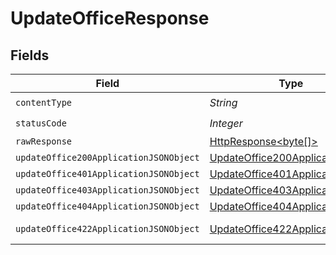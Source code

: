 # UpdateOfficeResponse


## Fields

| Field                                                                                                                    | Type                                                                                                                     | Required                                                                                                                 | Description                                                                                                              |
| ------------------------------------------------------------------------------------------------------------------------ | ------------------------------------------------------------------------------------------------------------------------ | ------------------------------------------------------------------------------------------------------------------------ | ------------------------------------------------------------------------------------------------------------------------ |
| `contentType`                                                                                                            | *String*                                                                                                                 | :heavy_check_mark:                                                                                                       | N/A                                                                                                                      |
| `statusCode`                                                                                                             | *Integer*                                                                                                                | :heavy_check_mark:                                                                                                       | N/A                                                                                                                      |
| `rawResponse`                                                                                                            | [HttpResponse<byte[]>](https://docs.oracle.com/en/java/javase/11/docs/api/java.net.http/java/net/http/HttpResponse.html) | :heavy_minus_sign:                                                                                                       | N/A                                                                                                                      |
| `updateOffice200ApplicationJSONObject`                                                                                   | [UpdateOffice200ApplicationJSON](../../models/operations/UpdateOffice200ApplicationJSON.md)                              | :heavy_minus_sign:                                                                                                       | OK                                                                                                                       |
| `updateOffice401ApplicationJSONObject`                                                                                   | [UpdateOffice401ApplicationJSON](../../models/operations/UpdateOffice401ApplicationJSON.md)                              | :heavy_minus_sign:                                                                                                       | Unauthenticated                                                                                                          |
| `updateOffice403ApplicationJSONObject`                                                                                   | [UpdateOffice403ApplicationJSON](../../models/operations/UpdateOffice403ApplicationJSON.md)                              | :heavy_minus_sign:                                                                                                       | Forbidden                                                                                                                |
| `updateOffice404ApplicationJSONObject`                                                                                   | [UpdateOffice404ApplicationJSON](../../models/operations/UpdateOffice404ApplicationJSON.md)                              | :heavy_minus_sign:                                                                                                       | Not Found                                                                                                                |
| `updateOffice422ApplicationJSONObject`                                                                                   | [UpdateOffice422ApplicationJSON](../../models/operations/UpdateOffice422ApplicationJSON.md)                              | :heavy_minus_sign:                                                                                                       | Invalid data posted                                                                                                      |